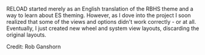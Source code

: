  RELOAD started merely as an English translation of the RBHS theme and a way to learn about ES theming.  However, as I dove into the project I soon realized that some of the views and options didn't work correctly - or at all.  Eventually, I just created new wheel and system view layouts, discarding the original layouts. 

Credit: Rob Ganshorn          



